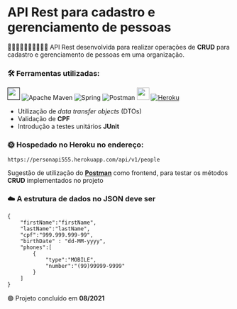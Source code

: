 # API Rest para cadastro e gerenciamento de pessoas  

:man::person_white_hair::woman::mechanic::person_bald::woman_mechanic: API Rest desenvolvida para realizar operações de __CRUD__ para cadastro e gerenciamento de pessoas em uma organização.

### :hammer_and_wrench: Ferramentas utilizadas:

[<img src = "https://encurtador.com.br/iuCOQ" width = "auto" height = "28px">]()
![Apache Maven](https://img.shields.io/badge/Apache%20Maven-C71A36?style=for-the-badge&logo=Apache%20Maven&logoColor=white)
![Spring](https://img.shields.io/badge/spring-%236DB33F.svg?style=for-the-badge&logo=spring&logoColor=white)
![Postman](https://img.shields.io/badge/Postman-FF6C37?style=for-the-badge&logo=postman&logoColor=white) 
[<img src = "https://encurtador.com.br/gmCFQ" width = "auto" height = "28px">](https://encurtador.com.br/gmCFQ)
[![Heroku](https://img.shields.io/badge/heroku-%23430098.svg?style=for-the-badge&logo=heroku&logoColor=white)](https://personapi555.herokuapp.com/api/v1/people)

- Utilização de *data transfer objects* (DTOs)
- Validação de __CPF__
- Introdução a testes unitários __JUnit__  

### :sun_with_face: Hospedado no Heroku no endereço:

```$xslt
https://personapi555.herokuapp.com/api/v1/people
```

Sugestão de utilização do [__Postman__](https://www.postman.com/) como frontend, para testar os métodos __CRUD__ implementados no projeto


### :cloud: A estrutura de dados no JSON deve ser

```
{
    "firstName":"firstName",
    "lastName":"lastName",
    "cpf":"999.999.999-99",
    "birthDate" : "dd-MM-yyyy",
    "phones":[
        {
            "type":"MOBILE",
            "number":"(99)99999-9999"
        }
    ]
}
```
:green_circle: Projeto concluído em __08/2021__
